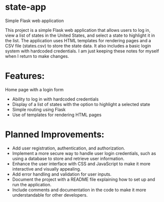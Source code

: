 # state-app
Simple Flask web application

This project is a simple Flask web application that allows users to log in, view a list of states in the United States, and select a state to highlight it in the list. The application uses HTML templates for rendering pages and a CSV file (states.csv) to store the state data. It also includes a basic login system with hardcoded credentials.
I am just keeping these notes for myself when I return to make changes.

# Features:

Home page with a login form
- Ability to log in with hardcoded credentials
- Display of a list of states with the option to highlight a selected state
- Simple routing using Flask
- Use of templates for rendering HTML pages

# Planned Improvements:

- Add user registration, authentication, and authorization.
- Implement a more secure way to handle user login credentials, such as using a database to store and retrieve user information.
- Enhance the user interface with CSS and JavaScript to make it more interactive and visually appealing.
- Add error handling and validation for user inputs.
- Document the project with a README file explaining how to set up and run the application.
- Include comments and documentation in the code to make it more understandable for other developers.
